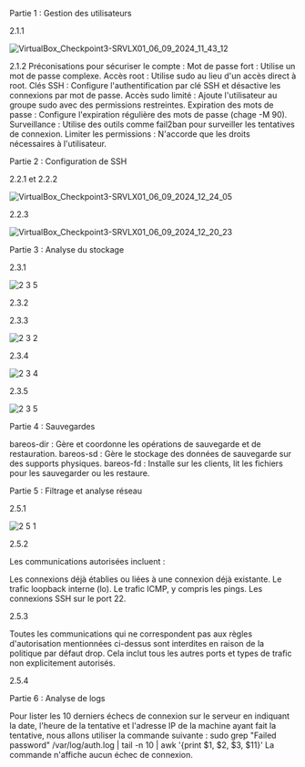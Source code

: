 Partie 1 : Gestion des utilisateurs

2.1.1

![VirtualBox_Checkpoint3-SRVLX01_06_09_2024_11_43_12](https://github.com/user-attachments/assets/90763aef-17e1-4026-8ff0-a4106bfa3500)

2.1.2
Préconisations pour sécuriser le compte :
Mot de passe fort : Utilise un mot de passe complexe.
Accès root : Utilise sudo au lieu d'un accès direct à root.
Clés SSH : Configure l'authentification par clé SSH et désactive les connexions par mot de passe.
Accès sudo limité : Ajoute l'utilisateur au groupe sudo avec des permissions restreintes.
Expiration des mots de passe : Configure l'expiration régulière des mots de passe (chage -M 90).
Surveillance : Utilise des outils comme fail2ban pour surveiller les tentatives de connexion.
Limiter les permissions : N'accorde que les droits nécessaires à l'utilisateur.

Partie 2 : Configuration de SSH

2.2.1 et 2.2.2

![VirtualBox_Checkpoint3-SRVLX01_06_09_2024_12_24_05](https://github.com/user-attachments/assets/e5a57150-780e-4ef9-ac7a-5ba7fb32fd22)

2.2.3

![VirtualBox_Checkpoint3-SRVLX01_06_09_2024_12_20_23](https://github.com/user-attachments/assets/ab13bf55-7880-48f6-b01f-261f8cb8c037)

Partie 3 : Analyse du stockage

2.3.1

![2 3 5](https://github.com/user-attachments/assets/2f809bf9-265c-4e45-82ed-ac46d97a8e8a)

2.3.2

2.3.3 

![2 3 2](https://github.com/user-attachments/assets/6fd1749b-e757-44b0-8caf-7635dbbd395f)

2.3.4

![2 3 4](https://github.com/user-attachments/assets/2b227345-b88c-4835-8832-1116f26464e6)

2.3.5

![2 3 5](https://github.com/user-attachments/assets/a7bd2496-6b47-46b7-83eb-60f1d103b64d)


Partie 4 : Sauvegardes

bareos-dir : Gère et coordonne les opérations de sauvegarde et de restauration.
bareos-sd : Gère le stockage des données de sauvegarde sur des supports physiques.
bareos-fd : Installe sur les clients, lit les fichiers pour les sauvegarder ou les restaure.

Partie 5 : Filtrage et analyse réseau

2.5.1

![2 5 1](https://github.com/user-attachments/assets/c32cf710-89f0-4257-9712-f6288d2a67d4)


2.5.2

Les communications autorisées incluent :

Les connexions déjà établies ou liées à une connexion déjà existante.
Le trafic loopback interne (lo).
Le trafic ICMP, y compris les pings.
Les connexions SSH sur le port 22.

2.5.3

Toutes les communications qui ne correspondent pas aux règles d'autorisation mentionnées ci-dessus sont interdites en raison de la politique par défaut drop. Cela inclut tous les autres ports et types de trafic non explicitement autorisés.

2.5.4

Partie 6 : Analyse de logs

Pour lister les 10 derniers échecs de connexion sur le serveur en indiquant la date, l'heure de la tentative et l'adresse IP de la machine ayant fait la tentative, nous allons utiliser la commande suivante : sudo grep "Failed password" /var/log/auth.log | tail -n 10 | awk '{print $1, $2, $3, $11}'
La commande n'affiche aucun échec de connexion.
